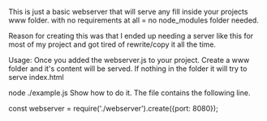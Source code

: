 This is just a basic webserver that will serve any fill inside your projects www folder.
with no requirements at all = no node_modules folder needed.

Reason for creating this was that I ended up needing a server like this for most of my project and got tired of rewrite/copy it all the time.

Usage:
Once you added the webserver.js to your project. Create a www folder and it's content will be served. If nothing in the folder it will try to serve index.html

node ./example.js
Show how to do it.
The file contains the following line.

const webserver = require('./webserver').create({port: 8080});
